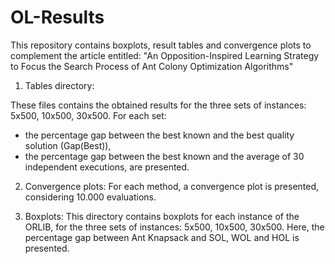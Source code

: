 # OL-Results
This repository contains boxplots, result tables and convergence plots to complement the article entitled:
"An Opposition-Inspired Learning Strategy to Focus the Search Process of Ant Colony Optimization Algorithms"


1) Tables directory:

These files contains the obtained results for the three sets of instances: 5x500, 10x500, 30x500.
For each set: 
- the percentage gap between the best known and the best quality solution (Gap(Best)),
- the percentage gap between the best known and the average of 30 independent executions,
are presented.

2) Convergence plots:
For each method, a convergence plot is presented, considering 10.000 evaluations.

3) Boxplots:
This directory contains boxplots for each instance of the ORLIB, for the three sets of instances: 5x500, 10x500, 30x500. Here, the percentage gap between Ant Knapsack and SOL, WOL and HOL is presented. 
